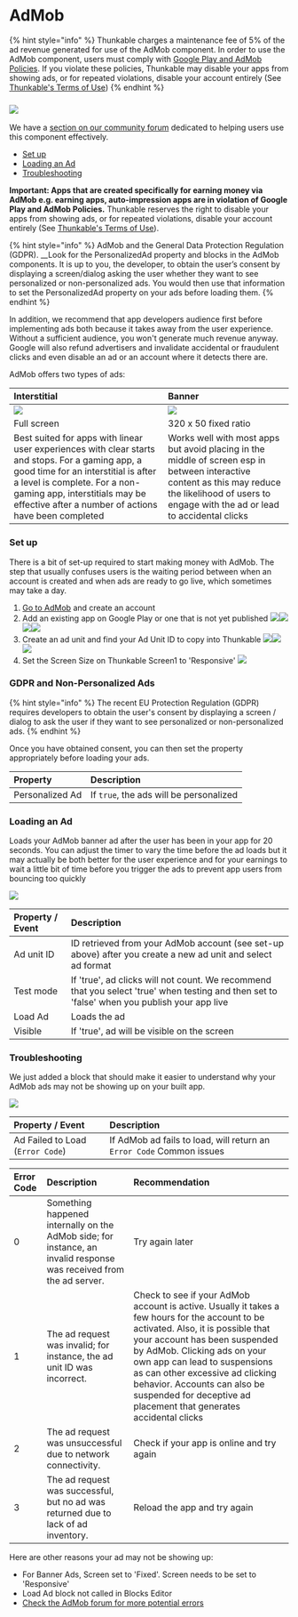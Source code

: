 # AdMob

{% hint style="info" %}
Thunkable charges a maintenance fee of 5% of the ad revenue generated for use of the AdMob component. In order to use the AdMob component, users must comply with [Google Play and AdMob Policies](https://support.google.com/googleplay/android-developer/answer/113474). If you violate these policies, Thunkable may disable your apps from showing ads, or for repeated violations, disable your account entirely \(See [Thunkable's Terms of Use](https://thunkable.com/#/terms)\)
{% endhint %}

###  ![](../../../../.gitbook/assets/admob-icon.png)

We have a [section on our community forum](https://community.thunkable.com/c/professional/admob) dedicated to helping users use this component effectively.

* [Set up](admob.md#set-up)
* [Loading an Ad](admob.md#loading-an-ad)
* [Troubleshooting](admob.md#troubleshooting)

**Important: Apps that are created specifically for earning money via AdMob e.g. earning apps, auto-impression apps are in violation of Google Play and AdMob Policies.** Thunkable reserves the right to disable your apps from showing ads, or for repeated violations, disable your account entirely \(See [Thunkable's Terms of Use](https://thunkable.com/#/terms)\).

{% hint style="info" %}
AdMob and the General Data Protection Regulation \(GDPR\). __Look for the PersonalizedAd property and blocks in the AdMob components. It is up to you, the developer, to obtain the user’s consent by displaying a screen/dialog asking the user whether they want to see personalized or non-personalized ads. You would then use that information to set the PersonalizedAd property on your ads before loading them.
{% endhint %}

In addition, we recommend that app developers audience first before implementing ads both because it takes away from the user experience. Without a sufficient audience, you won't generate much revenue anyway. Google will also refund advertisers and invalidate accidental or fraudulent clicks and even disable an ad or an account where it detects there are.

AdMob offers two types of ads:

| Interstitial | Banner |
| :--- | :--- |
| ![](../../../../.gitbook/assets/admob-fig-1.png) | ![](../../../../.gitbook/assets/admob-fig-2.png) |
| Full screen | 320 x 50 fixed ratio |
| Best suited for apps with linear user experiences with clear starts and stops.  For a gaming app, a good time for an interstitial is after a level is complete.  For a non-gaming app, interstitials may be effective after a number of actions have been completed | Works well with most apps but avoid placing in the middle of screen esp in between interactive content as this may reduce the likelihood of users to engage with the ad or lead to accidental clicks |

### Set up

There is a bit of set-up required to start making money with AdMob. The step that usually confuses users is the waiting period between when an account is created and when ads are ready to go live, which sometimes may take a day.

1. [Go to AdMob](https://www.google.com/admob/) and create an account 
2. Add an existing app on Google Play or one that is not yet published ![](../../../../.gitbook/assets/admob-fig-3.png)![](../../../../.gitbook/assets/admob-fig-4.png)![](../../../../.gitbook/assets/admob-fig-5.png)![](../../../../.gitbook/assets/admob-fig-6.png)
3. Create an ad unit and find your Ad Unit ID to copy into Thunkable  ![](../../../../.gitbook/assets/admob-fig-7.png)![](../../../../.gitbook/assets/admob-fig-8.png)![](../../../../.gitbook/assets/admob-fig-9.png)
4. Set the Screen Size on Thunkable Screen1 to 'Responsive' ![](../../../../.gitbook/assets/admob-fig-10.png)

### GDPR and Non-Personalized Ads

{% hint style="info" %}
The recent EU Protection Regulation \(GDPR\) requires developers to obtain the user's consent by displaying a screen / dialog to ask the user if they want to see personalized or non-personalized ads.
{% endhint %}

Once you have obtained consent, you can then set the property appropriately before loading your ads.

| Property | Description |
| :--- | :--- |
| Personalized Ad | If `true`, the ads will be personalized |

### Loading an Ad

Loads your AdMob banner ad after the user has been in your app for 20 seconds. You can adjust the timer to vary the time before the ad loads but it may actually be both better for the user experience and for your earnings to wait a little bit of time before you trigger the ads to prevent app users from bouncing too quickly

![](../../../../.gitbook/assets/admob-blocks-1.png)

| Property / Event | Description |
| :--- | :--- |
| Ad unit ID | ID retrieved from your AdMob account \(see set-up above\) after you create a new ad unit and select ad format |
| Test mode | If 'true', ad clicks will not count. We recommend that you select 'true' when testing and then set to 'false' when you publish your app live |
| Load Ad | Loads the ad |
| Visible | If 'true', ad will be visible on the screen |

### Troubleshooting

We just added a block that should make it easier to understand why your AdMob ads may not be showing up on your built app.

![](../../../../.gitbook/assets/screen-shot-2018-12-14-at-12.56.52-pm.png)

| Property / Event | Description |
| :--- | :--- |
| Ad Failed to Load \(`Error Code`\) | If AdMob ad fails to load, will return an `Error Code` Common issues |

| Error Code | Description | Recommendation |
| :--- | :--- | :--- |
| 0 | Something happened internally on the AdMob side; for instance, an invalid response was received from the ad server. | Try again later |
| 1 | The ad request was invalid; for instance, the ad unit ID was incorrect.  | Check to see if your AdMob account is active. Usually it takes a few hours for the account to be activated. Also, it is possible that your account has been suspended by AdMob. Clicking ads on your own app can lead to suspensions as can other excessive ad clicking behavior. Accounts can also be suspended for deceptive ad placement that generates accidental clicks |
| 2 | The ad request was unsuccessful due to network connectivity. | Check if your app is online and try again |
| 3 | The ad request was successful, but no ad was returned due to lack of ad inventory. | Reload the app and try again |

Here are other reasons your ad may not be showing up:

* For Banner Ads, Screen set to 'Fixed'. Screen needs to be set to 'Responsive'
* Load Ad block not called in Blocks Editor
* [Check the AdMob forum for more potential errors](https://community.thunkable.com/c/professional/admob)

